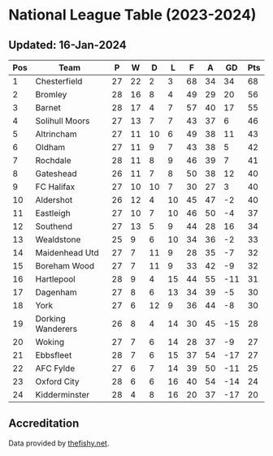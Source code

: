 # National League Table (2023-2024)
## Updated: 16-Jan-2024

| Pos | Team | P | W | D | L | F | A | GD | Pts |
| --- | --- | --- | --- | --- | --- | --- | --- | --- | --- |
| 1 | Chesterfield | 27 | 22 | 2 | 3 | 68 | 34 | 34 | 68 |
| 2 | Bromley | 28 | 16 | 8 | 4 | 49 | 29 | 20 | 56 |
| 3 | Barnet | 28 | 17 | 4 | 7 | 57 | 40 | 17 | 55 |
| 4 | Solihull Moors | 27 | 13 | 7 | 7 | 43 | 37 | 6 | 46 |
| 5 | Altrincham | 27 | 11 | 10 | 6 | 49 | 38 | 11 | 43 |
| 6 | Oldham | 27 | 11 | 9 | 7 | 43 | 38 | 5 | 42 |
| 7 | Rochdale | 28 | 11 | 8 | 9 | 46 | 39 | 7 | 41 |
| 8 | Gateshead | 26 | 11 | 7 | 8 | 50 | 38 | 12 | 40 |
| 9 | FC Halifax | 27 | 10 | 10 | 7 | 30 | 27 | 3 | 40 |
| 10 | Aldershot | 26 | 12 | 4 | 10 | 45 | 47 | -2 | 40 |
| 11 | Eastleigh | 27 | 10 | 7 | 10 | 46 | 50 | -4 | 37 |
| 12 | Southend | 27 | 13 | 5 | 9 | 44 | 28 | 16 | 34 |
| 13 | Wealdstone | 25 | 9 | 6 | 10 | 34 | 36 | -2 | 33 |
| 14 | Maidenhead Utd | 27 | 7 | 11 | 9 | 28 | 35 | -7 | 32 |
| 15 | Boreham Wood | 27 | 7 | 11 | 9 | 33 | 42 | -9 | 32 |
| 16 | Hartlepool | 28 | 9 | 4 | 15 | 44 | 55 | -11 | 31 |
| 17 | Dagenham | 27 | 8 | 6 | 13 | 34 | 39 | -5 | 30 |
| 18 | York | 27 | 6 | 12 | 9 | 36 | 44 | -8 | 30 |
| 19 | Dorking Wanderers | 26 | 8 | 4 | 14 | 30 | 45 | -15 | 28 |
| 20 | Woking | 27 | 7 | 6 | 14 | 28 | 37 | -9 | 27 |
| 21 | Ebbsfleet | 28 | 7 | 6 | 15 | 37 | 54 | -17 | 27 |
| 22 | AFC Fylde | 27 | 6 | 7 | 14 | 39 | 50 | -11 | 25 |
| 23 | Oxford City | 28 | 6 | 6 | 16 | 40 | 54 | -14 | 24 |
| 24 | Kidderminster | 28 | 4 | 8 | 16 | 20 | 37 | -17 | 20 |

## Accreditation 

Data provided by [thefishy.net](https://www.thefishy.net/).